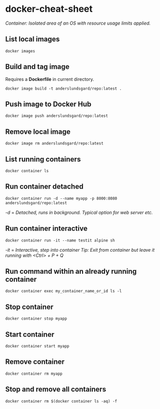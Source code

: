 # docker-cheat-sheet

*Container: Isolated area of an OS with resource usage limits applied.*

## List local images
```
docker images
```

## Build and tag image
Requires a **Dockerfile** in current directory.
```
docker image build -t anderslundsgard/repo:latest . 
```

## Push image to Docker Hub
```
docker image push anderslundsgard/repo:latest
```

## Remove local image
```
docker image rm anderslundsgard/repo:latest
```

## List running containers
```
docker container ls
```

## Run container detached
```
docker container run -d --name myapp -p 8000:8080 anderslundsgard/repo:latest
```
*-d* = *Detached, runs in background. Typical option for web server etc.*

## Run container interactive
```
docker container run -it --name testit alpine sh
```
*-it* = *Interactive, step into container*
*Tip: Exit from container but leave it running with \<Ctrl\> + P + Q*

## Run command within an already running container
```
docker container exec my_container_name_or_id ls -l 
```

## Stop container
```
docker container stop myapp
```

## Start container
```
docker container start myapp
```

## Remove container
```
docker container rm myapp
```

## Stop and remove all containers
```
docker container rm $(docker container ls -aq) -f
```
